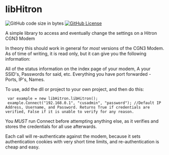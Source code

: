 # libHitron

![GitHub code size in bytes](https://img.shields.io/github/languages/code-size/Krutonium/dotDesktop4dotNet) [![GitHub License](https://img.shields.io/github/license/Krutonium/dotDesktop4dotNet)](https://github.com/Krutonium/dotDesktop4dotNet/blob/master/LICENSE)

A simple library to access and eventually change the settings on a Hitron CGN3 Modem

In theory this should work in general for _most_ versions of the CGN3 Modem. As of time of writing, it is read only, but it can give you the following information:

All of the status information on the index page of your modem,
A your SSID's, Passwords for said, etc.
Everything you have port forwarded - Ports, IP's, Names.

To use, add the dll or project to your own project, and then do this:
```
 var example = new libHitron.libHitron();
 example.Connect("192.168.0.1", "cusadmin", "password"); //Default IP Address, Username, and Password. Returns True if credentials are verified, False if it is unable to verify for any reason.
```
You _MUST_ run Connect before attempting anything else, as it verifies and stores the credentials for all use afterwards.

Each call will re-authenticate against the modem, because it sets authentication cookies with very short time limits, and re-authentication is cheap and easy.

